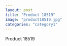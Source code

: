 ```yaml
---
layout: post
title: "Product 18519"
image: "product18519.jpg"
categories: "category1"
---
```

Product 18519
